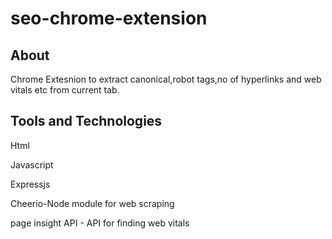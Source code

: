 # seo-chrome-extension
 
## About

Chrome Extesnion to extract canonical,robot tags,no of hyperlinks and web vitals etc from current tab.

## Tools and Technologies

Html

Javascript

Expressjs

Cheerio-Node module for web scraping

page insight API - API for finding web vitals
